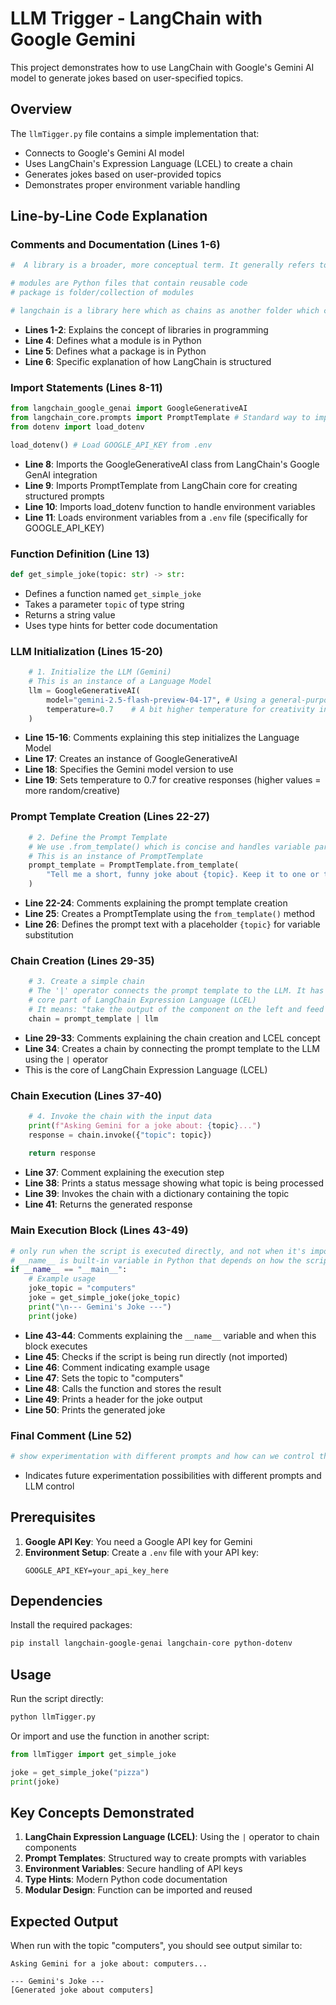 # LLM Trigger - LangChain with Google Gemini

This project demonstrates how to use LangChain with Google's Gemini AI model to generate jokes based on user-specified topics.

## Overview

The `llmTigger.py` file contains a simple implementation that:
- Connects to Google's Gemini AI model
- Uses LangChain's Expression Language (LCEL) to create a chain
- Generates jokes based on user-provided topics
- Demonstrates proper environment variable handling

## Line-by-Line Code Explanation

### Comments and Documentation (Lines 1-6)
```python
#  A library is a broader, more conceptual term. It generally refers to a collection of related packages and modules (or sometimes just modules) that provide a set of functionalities for a specific purpose.

# modules are Python files that contain reusable code
# package is folder/collection of modules

# langchain is a library here which as chains as another folder which contains LLMChain module
```
- **Lines 1-2**: Explains the concept of libraries in programming
- **Line 4**: Defines what a module is in Python
- **Line 5**: Defines what a package is in Python
- **Line 6**: Specific explanation of how LangChain is structured

### Import Statements (Lines 8-11)
```python
from langchain_google_genai import GoogleGenerativeAI
from langchain_core.prompts import PromptTemplate # Standard way to import PromptTemplate
from dotenv import load_dotenv

load_dotenv() # Load GOOGLE_API_KEY from .env
```
- **Line 8**: Imports the GoogleGenerativeAI class from LangChain's Google GenAI integration
- **Line 9**: Imports PromptTemplate from LangChain core for creating structured prompts
- **Line 10**: Imports load_dotenv function to handle environment variables
- **Line 11**: Loads environment variables from a `.env` file (specifically for GOOGLE_API_KEY)

### Function Definition (Line 13)
```python
def get_simple_joke(topic: str) -> str:
```
- Defines a function named `get_simple_joke`
- Takes a parameter `topic` of type string
- Returns a string value
- Uses type hints for better code documentation

### LLM Initialization (Lines 15-20)
```python
    # 1. Initialize the LLM (Gemini)
    # This is an instance of a Language Model
    llm = GoogleGenerativeAI(
        model="gemini-2.5-flash-preview-04-17", # Using a general-purpose Gemini model
        temperature=0.7    # A bit higher temperature for creativity in jokes
    )
```
- **Line 15-16**: Comments explaining this step initializes the Language Model
- **Line 17**: Creates an instance of GoogleGenerativeAI
- **Line 18**: Specifies the Gemini model version to use
- **Line 19**: Sets temperature to 0.7 for creative responses (higher values = more random/creative)

### Prompt Template Creation (Lines 22-27)
```python
    # 2. Define the Prompt Template
    # We use .from_template() which is concise and handles variable parsing.
    # This is an instance of PromptTemplate
    prompt_template = PromptTemplate.from_template(
        "Tell me a short, funny joke about {topic}. Keep it to one or two sentences."
    )
```
- **Line 22-24**: Comments explaining the prompt template creation
- **Line 25**: Creates a PromptTemplate using the `from_template()` method
- **Line 26**: Defines the prompt text with a placeholder `{topic}` for variable substitution

### Chain Creation (Lines 29-35)
```python
    # 3. Create a simple chain
    # The '|' operator connects the prompt template to the LLM. It has been overridden by langchain from its conventional use in python
    # core part of LangChain Expression Language (LCEL)
    # It means: "take the output of the component on the left and feed it as the input to the component on the right."
    chain = prompt_template | llm
```
- **Line 29-33**: Comments explaining the chain creation and LCEL concept
- **Line 34**: Creates a chain by connecting the prompt template to the LLM using the `|` operator
- This is the core of LangChain Expression Language (LCEL)

### Chain Execution (Lines 37-40)
```python
    # 4. Invoke the chain with the input data
    print(f"Asking Gemini for a joke about: {topic}...")
    response = chain.invoke({"topic": topic})
    
    return response
```
- **Line 37**: Comment explaining the execution step
- **Line 38**: Prints a status message showing what topic is being processed
- **Line 39**: Invokes the chain with a dictionary containing the topic
- **Line 41**: Returns the generated response

### Main Execution Block (Lines 43-49)
```python
# only run when the script is executed directly, and not when it's imported as a module into another script.
# __name__ is built-in variable in Python that depends on how the script is executed.
if __name__ == "__main__":
    # Example usage
    joke_topic = "computers"
    joke = get_simple_joke(joke_topic)
    print("\n--- Gemini's Joke ---")
    print(joke)
```
- **Line 43-44**: Comments explaining the `__name__` variable and when this block executes
- **Line 45**: Checks if the script is being run directly (not imported)
- **Line 46**: Comment indicating example usage
- **Line 47**: Sets the topic to "computers"
- **Line 48**: Calls the function and stores the result
- **Line 49**: Prints a header for the joke output
- **Line 50**: Prints the generated joke

### Final Comment (Line 52)
```python
# show experimentation with different prompts and how can we control the llm
```
- Indicates future experimentation possibilities with different prompts and LLM control

## Prerequisites

1. **Google API Key**: You need a Google API key for Gemini
2. **Environment Setup**: Create a `.env` file with your API key:
   ```
   GOOGLE_API_KEY=your_api_key_here
   ```

## Dependencies

Install the required packages:
```bash
pip install langchain-google-genai langchain-core python-dotenv
```

## Usage

Run the script directly:
```bash
python llmTigger.py
```

Or import and use the function in another script:
```python
from llmTigger import get_simple_joke

joke = get_simple_joke("pizza")
print(joke)
```

## Key Concepts Demonstrated

1. **LangChain Expression Language (LCEL)**: Using the `|` operator to chain components
2. **Prompt Templates**: Structured way to create prompts with variables
3. **Environment Variables**: Secure handling of API keys
4. **Type Hints**: Modern Python code documentation
5. **Modular Design**: Function can be imported and reused

## Expected Output

When run with the topic "computers", you should see output similar to:
```
Asking Gemini for a joke about: computers...

--- Gemini's Joke ---
[Generated joke about computers]
``` 